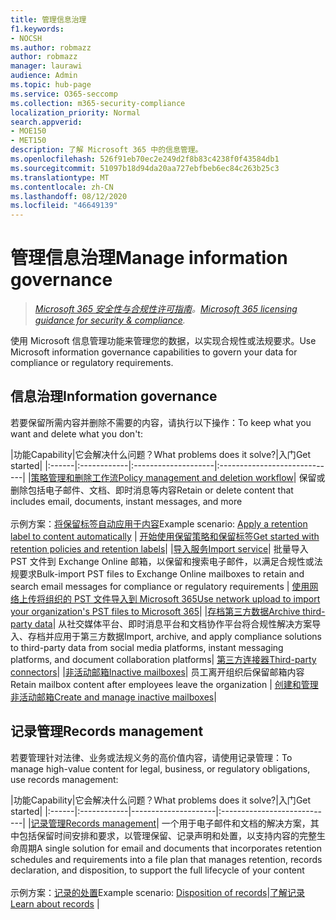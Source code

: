 ```yaml
---
title: 管理信息治理
f1.keywords:
- NOCSH
ms.author: robmazz
author: robmazz
manager: laurawi
audience: Admin
ms.topic: hub-page
ms.service: O365-seccomp
ms.collection: m365-security-compliance
localization_priority: Normal
search.appverid:
- MOE150
- MET150
description: 了解 Microsoft 365 中的信息管理。
ms.openlocfilehash: 526f91eb70ec2e249d2f8b83c4238f0f43584db1
ms.sourcegitcommit: 51097b18d94da20aa727ebfbeb6ec84c263b25c3
ms.translationtype: MT
ms.contentlocale: zh-CN
ms.lasthandoff: 08/12/2020
ms.locfileid: "46649139"
---
```

# <a name="manage-information-governance"></a><span data-ttu-id="a8132-103">管理信息治理</span><span class="sxs-lookup"><span data-stu-id="a8132-103">Manage information governance</span></span>

><span data-ttu-id="a8132-104">*[Microsoft 365 安全性与合规性许可指南](https://aka.ms/ComplianceSD)。*</span><span class="sxs-lookup"><span data-stu-id="a8132-104">*[Microsoft 365 licensing guidance for security & compliance](https://aka.ms/ComplianceSD).*</span></span>

<span data-ttu-id="a8132-105">使用 Microsoft 信息管理功能来管理您的数据，以实现合规性或法规要求。</span><span class="sxs-lookup"><span data-stu-id="a8132-105">Use Microsoft information governance capabilities to govern your data for compliance or regulatory requirements.</span></span>

## <a name="information-governance"></a><span data-ttu-id="a8132-106">信息治理</span><span class="sxs-lookup"><span data-stu-id="a8132-106">Information governance</span></span>

<span data-ttu-id="a8132-107">若要保留所需内容并删除不需要的内容，请执行以下操作：</span><span class="sxs-lookup"><span data-stu-id="a8132-107">To keep what you want and delete what you don't:</span></span>
 
|<span data-ttu-id="a8132-108">功能</span><span class="sxs-lookup"><span data-stu-id="a8132-108">Capability</span></span>|<span data-ttu-id="a8132-109">它会解决什么问题？</span><span class="sxs-lookup"><span data-stu-id="a8132-109">What problems does it solve?</span></span>|<span data-ttu-id="a8132-110">入门</span><span class="sxs-lookup"><span data-stu-id="a8132-110">Get started</span></span>|
|:------|:------------|:--------------------|:-----------------------------|
|[<span data-ttu-id="a8132-111">策略管理和删除工作流</span><span class="sxs-lookup"><span data-stu-id="a8132-111">Policy management and deletion workflow</span></span>](retention.md)| <span data-ttu-id="a8132-112">保留或删除包括电子邮件、文档、即时消息等内容</span><span class="sxs-lookup"><span data-stu-id="a8132-112">Retain or delete content that includes email, documents, instant messages, and more</span></span> <br /><br /><span data-ttu-id="a8132-113">示例方案：[将保留标签自动应用于内容](apply-retention-labels-automatically.md)</span><span class="sxs-lookup"><span data-stu-id="a8132-113">Example scenario: [Apply a retention label to content automatically](apply-retention-labels-automatically.md)</span></span> | [<span data-ttu-id="a8132-114">开始使用保留策略和保留标签</span><span class="sxs-lookup"><span data-stu-id="a8132-114">Get started with retention policies and retention labels</span></span>](get-started-with-retention.md)|
|[<span data-ttu-id="a8132-115">导入服务</span><span class="sxs-lookup"><span data-stu-id="a8132-115">Import service</span></span>](importing-pst-files-to-office-365.md)| <span data-ttu-id="a8132-116">批量导入 PST 文件到 Exchange Online 邮箱，以保留和搜索电子邮件，以满足合规性或法规要求</span><span class="sxs-lookup"><span data-stu-id="a8132-116">Bulk-import PST files to Exchange Online mailboxes to retain and search email messages for compliance or regulatory requirements</span></span> | [<span data-ttu-id="a8132-117">使用网络上传将组织的 PST 文件导入到 Microsoft 365</span><span class="sxs-lookup"><span data-stu-id="a8132-117">Use network upload to import your organization's PST files to Microsoft 365</span></span>](use-network-upload-to-import-pst-files.md)|
|[<span data-ttu-id="a8132-118">存档第三方数据</span><span class="sxs-lookup"><span data-stu-id="a8132-118">Archive third-party data</span></span>](archiving-third-party-data.md)| <span data-ttu-id="a8132-119">从社交媒体平台、即时消息平台和文档协作平台将合规性解决方案导入、存档并应用于第三方数据</span><span class="sxs-lookup"><span data-stu-id="a8132-119">Import, archive, and apply compliance solutions to third-party data from social media platforms, instant messaging platforms, and document collaboration platforms</span></span>| [<span data-ttu-id="a8132-120">第三方连接器</span><span class="sxs-lookup"><span data-stu-id="a8132-120">Third-party connectors</span></span>](archiving-third-party-data.md#third-party-data-connectors)|
|[<span data-ttu-id="a8132-121">非活动邮箱</span><span class="sxs-lookup"><span data-stu-id="a8132-121">Inactive mailboxes</span></span>](inactive-mailboxes-in-office-365.md)| <span data-ttu-id="a8132-122">员工离开组织后保留邮箱内容</span><span class="sxs-lookup"><span data-stu-id="a8132-122">Retain mailbox content after employees leave the organization</span></span> | [<span data-ttu-id="a8132-123">创建和管理非活动邮箱</span><span class="sxs-lookup"><span data-stu-id="a8132-123">Create and manage inactive mailboxes</span></span>](create-and-manage-inactive-mailboxes.md)|

## <a name="records-management"></a><span data-ttu-id="a8132-124">记录管理</span><span class="sxs-lookup"><span data-stu-id="a8132-124">Records management</span></span>

<span data-ttu-id="a8132-125">若要管理针对法律、业务或法规义务的高价值内容，请使用记录管理：</span><span class="sxs-lookup"><span data-stu-id="a8132-125">To manage high-value content for legal, business, or regulatory obligations, use records management:</span></span>

|<span data-ttu-id="a8132-126">功能</span><span class="sxs-lookup"><span data-stu-id="a8132-126">Capability</span></span>|<span data-ttu-id="a8132-127">它会解决什么问题？</span><span class="sxs-lookup"><span data-stu-id="a8132-127">What problems does it solve?</span></span>|<span data-ttu-id="a8132-128">入门</span><span class="sxs-lookup"><span data-stu-id="a8132-128">Get started</span></span>|
|:------|:------------|---------------------|:----------------------------|
|[<span data-ttu-id="a8132-129">记录管理</span><span class="sxs-lookup"><span data-stu-id="a8132-129">Records management</span></span>](records-management.md)| <span data-ttu-id="a8132-130">一个用于电子邮件和文档的解决方案，其中包括保留时间安排和要求，以管理保留、记录声明和处置，以支持内容的完整生命周期</span><span class="sxs-lookup"><span data-stu-id="a8132-130">A single solution for email and documents that incorporates retention schedules and requirements into a file plan that manages retention, records declaration, and disposition, to support the full lifecycle of your content</span></span> <br /><br /><span data-ttu-id="a8132-131">示例方案：[记录的处置](disposition.md#disposition-of-records)</span><span class="sxs-lookup"><span data-stu-id="a8132-131">Example scenario: [Disposition of records](disposition.md#disposition-of-records)</span></span>|[<span data-ttu-id="a8132-132">了解记录</span><span class="sxs-lookup"><span data-stu-id="a8132-132"> Learn about records</span></span>](records.md) |

